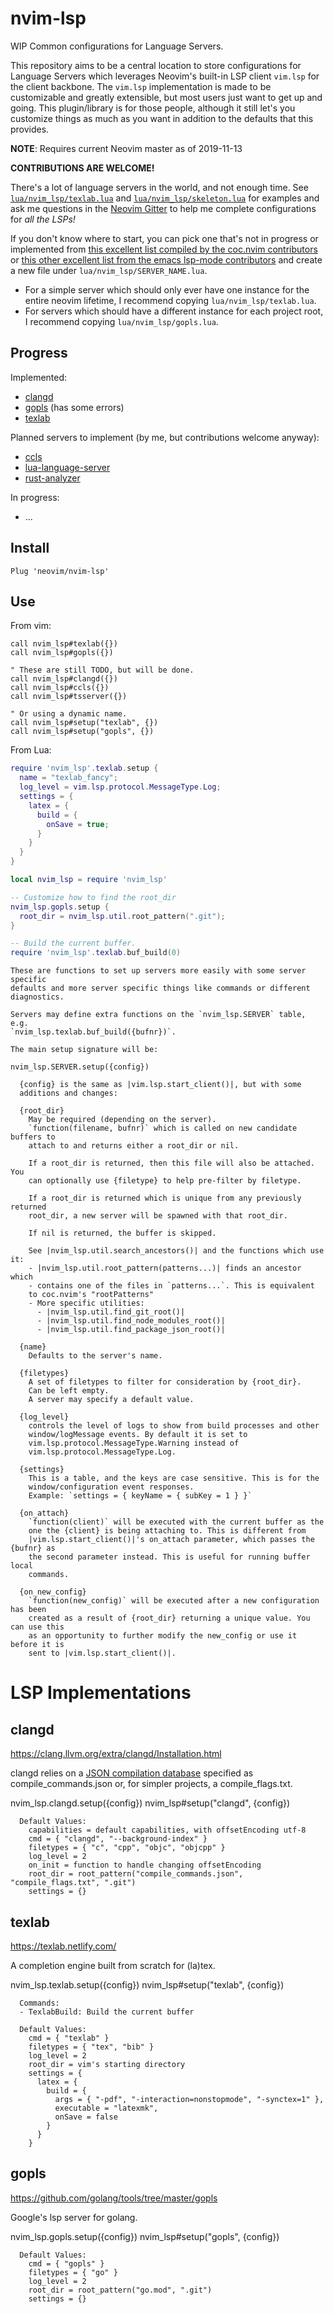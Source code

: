 # nvim-lsp

WIP Common configurations for Language Servers.

This repository aims to be a central location to store configurations for
Language Servers which leverages Neovim's built-in LSP client `vim.lsp` for the
client backbone. The `vim.lsp` implementation is made to be customizable and
greatly extensible, but most users just want to get up and going. This
plugin/library is for those people, although it still let's you customize
things as much as you want in addition to the defaults that this provides.

**NOTE**: Requires current Neovim master as of 2019-11-13

**CONTRIBUTIONS ARE WELCOME!**

There's a lot of language servers in the world, and not enough time.  See
[`lua/nvim_lsp/texlab.lua`](https://github.com/neovim/nvim-lsp/blob/master/lua/nvim_lsp/texlab.lua)
and
[`lua/nvim_lsp/skeleton.lua`](https://github.com/neovim/nvim-lsp/blob/master/lua/nvim_lsp/skeleton.lua)
for examples and ask me questions in the [Neovim
Gitter](https://gitter.im/neovim/neovim) to help me complete configurations for
*all the LSPs!*

If you don't know where to start, you can pick one that's not in progress or
implemented from [this excellent list compiled by the coc.nvim
contributors](https://github.com/neoclide/coc.nvim/wiki/Language-servers) or
[this other excellent list from the emacs lsp-mode
contributors](https://github.com/emacs-lsp/lsp-mode#supported-languages)
and create a new file under `lua/nvim_lsp/SERVER_NAME.lua`.
- For a simple server which should only ever have one instance for the entire
neovim lifetime, I recommend copying `lua/nvim_lsp/texlab.lua`.
- For servers which should have a different instance for each project root, I
recommend copying `lua/nvim_lsp/gopls.lua`.

## Progress

Implemented:
- [clangd](https://github.com/neovim/nvim-lsp#clangd)
- [gopls](https://github.com/neovim/nvim-lsp#gopls) (has some errors)
- [texlab](https://github.com/neovim/nvim-lsp#texlab)

Planned servers to implement (by me, but contributions welcome anyway):
- [ccls](https://github.com/MaskRay/ccls)
- [lua-language-server](https://github.com/sumneko/lua-language-server)
- [rust-analyzer](https://github.com/rust-analyzer/rust-analyzer)

In progress:
- ...

## Install

`Plug 'neovim/nvim-lsp'`

## Use

From vim:
```vim
call nvim_lsp#texlab({})
call nvim_lsp#gopls({})

" These are still TODO, but will be done.
call nvim_lsp#clangd({})
call nvim_lsp#ccls({})
call nvim_lsp#tsserver({})

" Or using a dynamic name.
call nvim_lsp#setup("texlab", {})
call nvim_lsp#setup("gopls", {})
```

From Lua:
```lua
require 'nvim_lsp'.texlab.setup {
  name = "texlab_fancy";
  log_level = vim.lsp.protocol.MessageType.Log;
  settings = {
    latex = {
      build = {
        onSave = true;
      }
    }
  }
}

local nvim_lsp = require 'nvim_lsp'

-- Customize how to find the root_dir
nvim_lsp.gopls.setup {
  root_dir = nvim_lsp.util.root_pattern(".git");
}

-- Build the current buffer.
require 'nvim_lsp'.texlab.buf_build(0)
```

```
These are functions to set up servers more easily with some server specific
defaults and more server specific things like commands or different
diagnostics.

Servers may define extra functions on the `nvim_lsp.SERVER` table, e.g.
`nvim_lsp.texlab.buf_build({bufnr})`.

The main setup signature will be:

nvim_lsp.SERVER.setup({config})

  {config} is the same as |vim.lsp.start_client()|, but with some
  additions and changes:

  {root_dir}
    May be required (depending on the server).
    `function(filename, bufnr)` which is called on new candidate buffers to
    attach to and returns either a root_dir or nil.

    If a root_dir is returned, then this file will also be attached. You
    can optionally use {filetype} to help pre-filter by filetype.

    If a root_dir is returned which is unique from any previously returned
    root_dir, a new server will be spawned with that root_dir.

    If nil is returned, the buffer is skipped.

    See |nvim_lsp.util.search_ancestors()| and the functions which use it:
    - |nvim_lsp.util.root_pattern(patterns...)| finds an ancestor which
    - contains one of the files in `patterns...`. This is equivalent
    to coc.nvim's "rootPatterns"
    - More specific utilities:
      - |nvim_lsp.util.find_git_root()|
      - |nvim_lsp.util.find_node_modules_root()|
      - |nvim_lsp.util.find_package_json_root()|

  {name}
    Defaults to the server's name.

  {filetypes}
    A set of filetypes to filter for consideration by {root_dir}.
    Can be left empty.
    A server may specify a default value.

  {log_level}
    controls the level of logs to show from build processes and other
    window/logMessage events. By default it is set to
    vim.lsp.protocol.MessageType.Warning instead of
    vim.lsp.protocol.MessageType.Log.

  {settings}
    This is a table, and the keys are case sensitive. This is for the
    window/configuration event responses.
    Example: `settings = { keyName = { subKey = 1 } }`

  {on_attach}
    `function(client)` will be executed with the current buffer as the
    one the {client} is being attaching to. This is different from
    |vim.lsp.start_client()|'s on_attach parameter, which passes the {bufnr} as
    the second parameter instead. This is useful for running buffer local
    commands.

  {on_new_config}
    `function(new_config)` will be executed after a new configuration has been
    created as a result of {root_dir} returning a unique value. You can use this
    as an opportunity to further modify the new_config or use it before it is
    sent to |vim.lsp.start_client()|.
```

# LSP Implementations

## clangd

https://clang.llvm.org/extra/clangd/Installation.html

clangd relies on a [JSON compilation database](https://clang.llvm.org/docs/JSONCompilationDatabase.html) specified
as compile_commands.json or, for simpler projects, a compile_flags.txt.



nvim_lsp.clangd.setup({config})
nvim_lsp#setup("clangd", {config})

```
  Default Values:
    capabilities = default capabilities, with offsetEncoding utf-8
    cmd = { "clangd", "--background-index" }
    filetypes = { "c", "cpp", "objc", "objcpp" }
    log_level = 2
    on_init = function to handle changing offsetEncoding
    root_dir = root_pattern("compile_commands.json", "compile_flags.txt", ".git")
    settings = {}
```
## texlab

https://texlab.netlify.com/

A completion engine built from scratch for (la)tex.



nvim_lsp.texlab.setup({config})
nvim_lsp#setup("texlab", {config})

```
  Commands:
  - TexlabBuild: Build the current buffer
  
  Default Values:
    cmd = { "texlab" }
    filetypes = { "tex", "bib" }
    log_level = 2
    root_dir = vim's starting directory
    settings = {
      latex = {
        build = {
          args = { "-pdf", "-interaction=nonstopmode", "-synctex=1" },
          executable = "latexmk",
          onSave = false
        }
      }
    }
```
## gopls

https://github.com/golang/tools/tree/master/gopls

Google's lsp server for golang.



nvim_lsp.gopls.setup({config})
nvim_lsp#setup("gopls", {config})

```
  Default Values:
    cmd = { "gopls" }
    filetypes = { "go" }
    log_level = 2
    root_dir = root_pattern("go.mod", ".git")
    settings = {}
```

